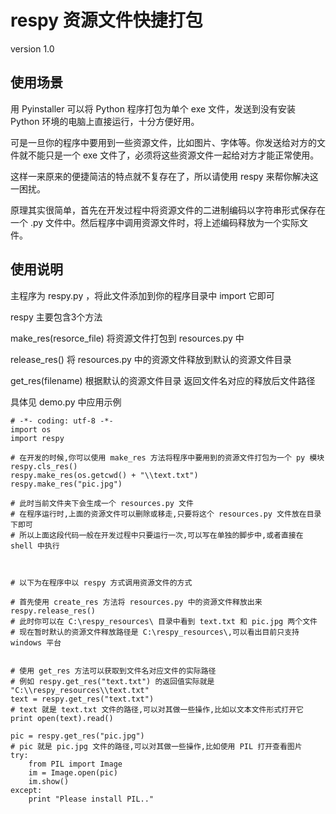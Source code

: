 respy 资源文件快捷打包
===========================

version 1.0


使用场景
-----------------------------


用 Pyinstaller 可以将 Python 程序打包为单个 exe 文件，发送到没有安装 Python 环境的电脑上直接运行，十分方便好用。

可是一旦你的程序中要用到一些资源文件，比如图片、字体等。你发送给对方的文件就不能只是一个 exe 文件了，必须将这些资源文件一起给对方才能正常使用。

这样一来原来的便捷简洁的特点就不复存在了，所以请使用 respy 来帮你解决这一困扰。

原理其实很简单，首先在开发过程中将资源文件的二进制编码以字符串形式保存在一个 .py 文件中。然后程序中调用资源文件时，将上述编码释放为一个实际文件。



使用说明
-----------------------------


主程序为 respy.py ，将此文件添加到你的程序目录中 import 它即可

respy 主要包含3个方法

make_res(resorce_file) 将资源文件打包到 resources.py 中

release_res() 将 resources.py 中的资源文件释放到默认的资源文件目录

get_res(filename) 根据默认的资源文件目录 返回文件名对应的释放后文件路径

具体见 demo.py 中应用示例



    
    # -*- coding: utf-8 -*-
    import os
    import respy
    
    # 在开发的时候,你可以使用 make_res 方法将程序中要用到的资源文件打包为一个 py 模块
    respy.cls_res()
    respy.make_res(os.getcwd() + "\\text.txt")
    respy.make_res("pic.jpg")
    
    # 此时当前文件夹下会生成一个 resources.py 文件
    # 在程序运行时,上面的资源文件可以删除或移走,只要将这个 resources.py 文件放在目录下即可
    # 所以上面这段代码一般在开发过程中只要运行一次,可以写在单独的脚步中,或者直接在 shell 中执行
    
    
    
    # 以下为在程序中以 respy 方式调用资源文件的方式
    
    # 首先使用 create_res 方法将 resources.py 中的资源文件释放出来
    respy.release_res()
    # 此时你可以在 C:\respy_resources\ 目录中看到 text.txt 和 pic.jpg 两个文件
    # 现在暂时默认的资源文件释放路径是 C:\respy_resources\,可以看出目前只支持 windows 平台
    
    
    # 使用 get_res 方法可以获取到文件名对应文件的实际路径
    # 例如 respy.get_res("text.txt") 的返回值实际就是 "C:\\respy_resources\\text.txt"
    text = respy.get_res("text.txt")
    # text 就是 text.txt 文件的路径,可以对其做一些操作,比如以文本文件形式打开它
    print open(text).read()
    
    pic = respy.get_res("pic.jpg")
    # pic 就是 pic.jpg 文件的路径,可以对其做一些操作,比如使用 PIL 打开查看图片
    try:
        from PIL import Image
        im = Image.open(pic)
        im.show()
    except:
        print "Please install PIL.."
        
